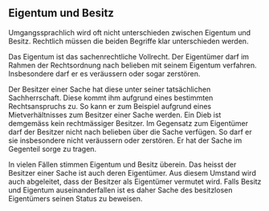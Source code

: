 ## Eigentum und Besitz

Umgangssprachlich wird oft nicht unterschieden zwischen Eigentum und Besitz.
Rechtlich müssen die beiden Begriffe klar unterschieden werden.

Das Eigentum ist das sachenrechtliche Vollrecht. Der Eigentümer darf im Rahmen
der Rechtsordnung nach belieben mit seinem Eigentum verfahren. Insbesondere darf
er es veräussern oder sogar zerstören.

Der Besitzer einer Sache hat diese unter seiner tatsächlichen Sachherrschaft.
Diese kommt ihm aufgrund eines bestimmten Rechtsanspruchs zu. So kann er zum
Beispiel aufgrund eines Mietverhältnisses zum Besitzer einer Sache werden. Ein
Dieb ist demgemäss kein rechtmässiger Besitzer. Im Gegensatz zum Eigentümer darf
der Besitzer nicht nach belieben über die Sache verfügen. So darf er sie
insbesondere nicht veräussern oder zerstören. Er hat der Sache im Gegenteil
sorge zu tragen.

In vielen Fällen stimmen Eigentum und Besitz überein. Das heisst der Besitzer
einer Sache ist auch deren Eigentümer. Aus diesem Umstand wird auch abgeleitet,
dass der Besitzer als Eigentümer vermutet wird. Falls Besitz und Eigentum
auseinanderfallen ist es daher Sache des besitzlosen Eigentümers seinen Status
zu beweisen.